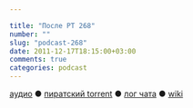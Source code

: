 ```yaml
---

title: "После РТ 268"
number: ""
slug: "podcast-268"
date: 2011-12-17T18:15:00+03:00
comments: true
categories: podcast
---
```

[аудио](http://cdn.radio-t.com/rt268post.mp3) ● [пиратский torrent](http://pirates.radio-t.com/torrents/rt268post.mp3.torrent) ● [лог чата](http://chat.radio-t.com/logs/radio-t-268.html) ● [wiki](http://wiki.radio-t.com/%D0%9F%D0%BE%D1%81%D0%BB%D0%B5_%D0%A0%D0%A2_268)<audio src="http://cdn.radio-t.com/rt268post.mp3" preload="none">
